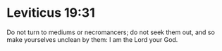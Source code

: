 # Leviticus 19:31

Do not turn to mediums or necromancers; do not seek them out, and so make yourselves unclean by them: I am the Lord your God.
